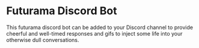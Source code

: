 # Futurama Discord Bot

This futurama discord bot can be added to your Discord channel to provide cheerful and 
well-timed responses and gifs to inject some life into your otherwise dull conversations.
